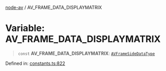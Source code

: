 [node-av](../globals.md) / AV\_FRAME\_DATA\_DISPLAYMATRIX

# Variable: AV\_FRAME\_DATA\_DISPLAYMATRIX

> `const` **AV\_FRAME\_DATA\_DISPLAYMATRIX**: [`AVFrameSideDataType`](../type-aliases/AVFrameSideDataType.md)

Defined in: [constants.ts:822](https://github.com/seydx/av/blob/f8631fc881b394300b1479f511d55cf1c370a87f/src/constants/constants.ts#L822)
